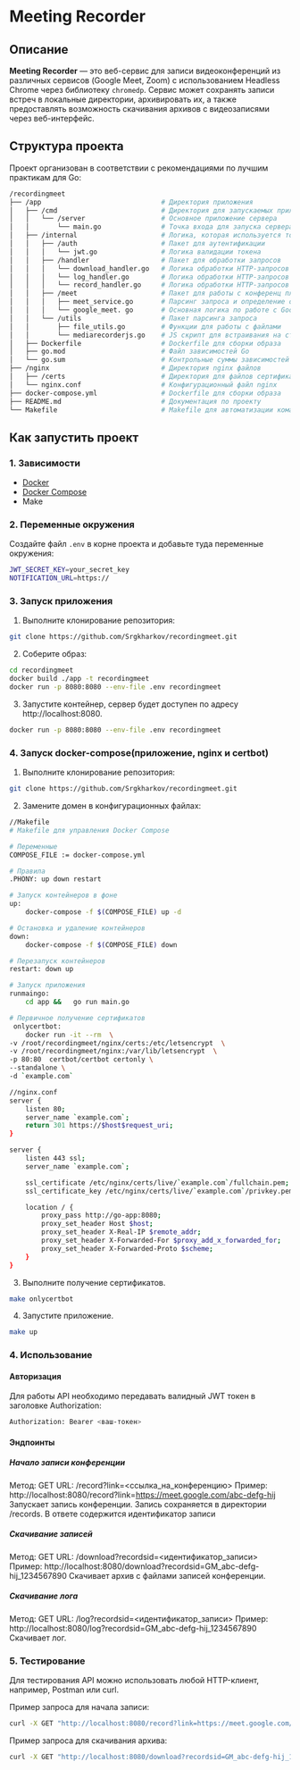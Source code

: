 # Meeting Recorder

## Описание

**Meeting Recorder** — это веб-сервис для записи видеоконференций из различных сервисов (Google Meet, Zoom) с использованием Headless Chrome через библиотеку `chromedp`. Сервис может сохранять записи встреч в локальные директории, архивировать их, а также предоставлять возможность скачивания архивов с видеозаписями через веб-интерфейс.

## Структура проекта

Проект организован в соответствии с рекомендациями по лучшим практикам для Go:

```bash
/recordingmeet
├── /app                              # Директория приложения
│   ├── /cmd                          # Директория для запускаемых приложений
│   │   └── /server                   # Основное приложение сервера
│   │       └── main.go               # Точка входа для запуска сервера
│   ├── /internal                     # Логика, которая используется только внутри проекта
│   │   ├── /auth                     # Пакет для аутентификации
│   │   │   └── jwt.go                # Логика валидации токена
│   │   ├── /handler                  # Пакет для обработки запросов
│   │   │   └── download_handler.go   # Логика обработки HTTP-запросов скачивания архива
│   │   │   └── log_handler.go        # Логика обработки HTTP-запросов скачивания лога
│   │   │   └── record_handler.go     # Логика обработки HTTP-запросов на запись встреч
│   │   ├── /meet                     # Пакет для работы с конференц платформами
│   │   │   ├── meet_service.go       # Парсинг запроса и определение основных параметров записи
│   │   │   └── google_meet. go       # Основная логика по работе с Google Meet
│   │   └── /utils                    # Пакет парсинга запроса
│   │       ├── file_utils.go         # Функции для работы с файлами
│   │       └── mediarecorderjs.go    # JS скрипт для встраивания на страницу, который находит и записывает аудио и видеопотоки
│   ├── Dockerfile                    # Dockerfile для сборки образа
│   ├── go.mod                        # Файл зависимостей Go
│   └── go.sum                        # Контрольные суммы зависимостей
├── /nginx                            # Директория nginx файлов
│   ├── /certs                        # Директория для файлов сертификатов SSL
│   └── nginx.conf                    # Конфигурационный файл nginx
├── docker-compose.yml                # Dockerfile для сборки образа
├── README.md                         # Документация по проекту
└── Makefile                          # Makefile для автоматизации команд
```

## Как запустить проект

### 1. Зависимости

- [Docker](https://www.docker.com/)
- [Docker Compose](https://docs.docker.com/compose/)
- Make

### 2. Переменные окружения

Создайте файл `.env` в корне проекта и добавьте туда переменные окружения:

```bash
JWT_SECRET_KEY=your_secret_key
NOTIFICATION_URL=https://
```


### 3. Запуск приложения

1. Выполните клонирование репозитория:

```bash
git clone https://github.com/Srgkharkov/recordingmeet.git
```

2. Соберите образ:

```bash
cd recordingmeet
docker build ./app -t recordingmeet
docker run -p 8080:8080 --env-file .env recordingmeet
```   
3. Запустите контейнер, сервер будет доступен по адресу http://localhost:8080.
```bash
docker run -p 8080:8080 --env-file .env recordingmeet
```   

### 4. Запуск docker-compose(приложение, nginx и certbot)

1. Выполните клонирование репозитория:

```bash
git clone https://github.com/Srgkharkov/recordingmeet.git
```

2. Замените домен в конфигурационных файлах:

```bash
//Makefile
# Makefile для управления Docker Compose

# Переменные
COMPOSE_FILE := docker-compose.yml

# Правила
.PHONY: up down restart

# Запуск контейнеров в фоне
up:
	docker-compose -f $(COMPOSE_FILE) up -d

# Остановка и удаление контейнеров
down:
	docker-compose -f $(COMPOSE_FILE) down

# Перезапуск контейнеров
restart: down up

# Запуск приложения
runmaingo:
	cd app &&	go run main.go

# Первичное получение сертификатов
 onlycertbot:
 	docker run -it --rm  \
-v /root/recordingmeet/nginx/certs:/etc/letsencrypt  \
-v /root/recordingmeet/nginx:/var/lib/letsencrypt  \
-p 80:80  certbot/certbot certonly \
--standalone \
-d `example.com`
```
```bash
//nginx.conf
server {
    listen 80;
    server_name `example.com`;
    return 301 https://$host$request_uri;
}

server {
    listen 443 ssl;
    server_name `example.com`;

    ssl_certificate /etc/nginx/certs/live/`example.com`/fullchain.pem;
    ssl_certificate_key /etc/nginx/certs/live/`example.com`/privkey.pem;

    location / {
        proxy_pass http://go-app:8080;
        proxy_set_header Host $host;
        proxy_set_header X-Real-IP $remote_addr;
        proxy_set_header X-Forwarded-For $proxy_add_x_forwarded_for;
        proxy_set_header X-Forwarded-Proto $scheme;
    }
}

```
 
3. Выполните получение сертификатов.
```bash
make onlycertbot
```   
4. Запустите приложение.
```bash
make up
```   

### 4. Использование

#### Авторизация
Для работы API необходимо передавать валидный JWT токен в заголовке Authorization:

```bash
Authorization: Bearer <ваш-токен>
```
#### Эндпоинты
##### Начало записи конференции

Метод: GET
URL: /record?link=<ссылка_на_конференцию>
Пример: http://localhost:8080/record?link=https://meet.google.com/abc-defg-hij
Запускает запись конференции. Запись сохраняется в директории /records.
В ответе содержится идентификатор записи

##### Скачивание записей

Метод: GET
URL: /download?recordsid=<идентификатор_записи>
Пример: http://localhost:8080/download?recordsid=GM_abc-defg-hij_1234567890
Скачивает архив с файлами записей конференции.

##### Скачивание лога

Метод: GET
URL: /log?recordsid=<идентификатор_записи>
Пример: http://localhost:8080/log?recordsid=GM_abc-defg-hij_1234567890
Скачивает лог.

### 5. Тестирование
Для тестирования API можно использовать любой HTTP-клиент, например, Postman или curl.

Пример запроса для начала записи:

```bash
curl -X GET "http://localhost:8080/record?link=https://meet.google.com/abc-defg-hij" -H "Authorization: Bearer <ваш-токен>"
```

Пример запроса для скачивания архива:

```bash
curl -X GET "http://localhost:8080/download?recordsid=GM_abc-defg-hij_1234567890" -H "Authorization: Bearer <ваш-токен>" -o output.zip
```

